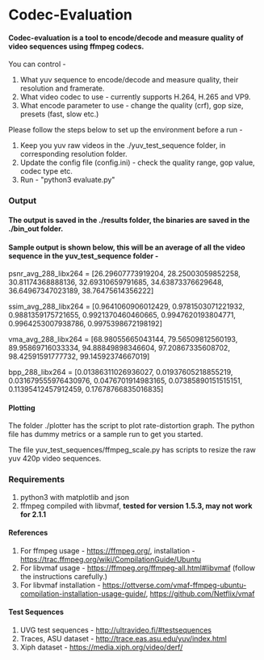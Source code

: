 # Codec-Evaluation

#### Codec-evaluation is a tool to encode/decode and measure quality of video sequences using ffmpeg codecs.

You can control -
1. What yuv sequence to encode/decode and measure quality, their resolution and framerate.
2. What video codec to use - currently supports H.264, H.265 and VP9.
3. What encode parameter to use - change the quality (crf), gop size, presets (fast, slow etc.)


Please follow the steps below to set up the environment before a run -
1. Keep you yuv raw videos in the ./yuv_test_sequence folder, in corresponding resolution folder.
2. Update the config file (config.ini) - check the quality range, gop value, codec type etc.
3. Run - "python3 evaluate.py"


### Output
#### The output is saved in the ./results folder, the binaries are saved in the ./bin_out folder.
#### Sample output is shown below, this will be an average of all the video sequence in the yuv_test_sequence folder - 

psnr_avg_288_libx264 =  [26.29607773919204, 28.25003059852258, 30.81174368888136, 32.69310659791685, 34.63873376629648, 36.64967347023189, 38.76475614356222]

ssim_avg_288_libx264 =  [0.9641060906012429, 0.9781503071221932, 0.9881359175721655, 0.9921370460460665, 0.9947620193804771, 0.9964253007938786, 0.9975398672198192]

vma_avg_288_libx264  =  [68.98055665043144, 79.56509812560193, 89.95869716033334, 94.88849898346604, 97.20867335608702, 98.42591591777732, 99.14592374667019]

bpp_288_libx264      =  [0.01386311026936027, 0.01937605218855219, 0.031679555976430976, 0.0476701914983165, 0.07385890151515151, 0.11395412457912459, 0.17678766835016835]


#### Plotting
The folder ./plotter has the script to plot rate-distortion graph.
The python file has dummy metrics or a sample run to get you started.

The file yuv_test_sequences/ffmpeg_scale.py has scripts to resize the raw yuv 420p video sequences.


### Requirements 
1. python3 with matplotlib and json
2. ffmpeg compiled with libvmaf, **tested for version 1.5.3, may not work for 2.1.1**

#### References 
1. For ffmpeg usage - https://ffmpeg.org/, installation - https://trac.ffmpeg.org/wiki/CompilationGuide/Ubuntu 
2. For libvmaf usage -  https://ffmpeg.org/ffmpeg-all.html#libvmaf (follow the instructions carefully.)
3. For libvmaf installation - https://ottverse.com/vmaf-ffmpeg-ubuntu-compilation-installation-usage-guide/, https://github.com/Netflix/vmaf

#### Test Sequences 
1. UVG test sequences - http://ultravideo.fi/#testsequences
2. Traces, ASU dataset - http://trace.eas.asu.edu/yuv/index.html
3. Xiph dataset - https://media.xiph.org/video/derf/
